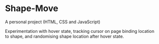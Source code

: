 # Shape-Move

A personal project (HTML, CSS and JavaScript)

Experimentation with hover state, tracking cursor on page binding location to shape, and randomising shape location after hover state.
